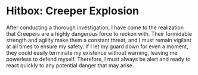 # Hitbox: Creeper Explosion
<p>After conducting a thorough investigation, I have come to the realization that Creepers are a highly dangerous force to reckon with. Their formidable strength and agility make them a constant threat, and I must remain vigilant at all times to ensure my safety. If I let my guard down for even a moment, they could easily terminate my existence without warning, leaving me powerless to defend myself. Therefore, I must always be alert and ready to react quickly to any potential danger that may arise.</p>

